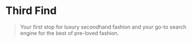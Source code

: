 # Third Find

> Your first stop for luxury secondhand fashion and your go-to search engine for the best of pre-loved fashion.
